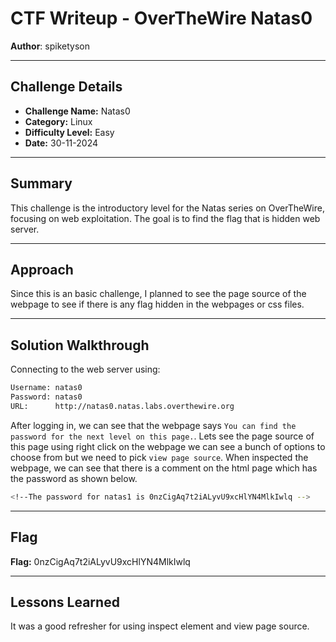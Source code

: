 # CTF Writeup - **OverTheWire Natas0**

**Author**: spiketyson 

---

## Challenge Details

- **Challenge Name:** Natas0
- **Category:** Linux
- **Difficulty Level:** Easy
- **Date:** 30-11-2024

---

## Summary

This challenge is the introductory level for the Natas series on OverTheWire, focusing on web exploitation. The goal is to find the flag that is hidden web server.

---

## Approach

Since this is an basic challenge, I planned to see the page source of the webpage to see if there is any flag hidden in the webpages or css files.

---

## Solution Walkthrough

Connecting to the web server using:

```bash
Username: natas0
Password: natas0
URL:      http://natas0.natas.labs.overthewire.org
```

After logging in, we can see that the webpage says `You can find the password for the next level on this page.`. Lets see the page source of this page using right click on the webpage we can see a bunch of options to choose from but we need to pick `view page source`. When inspected the webpage, we can see that there is a comment on the html page which has the password as shown below. 


```bash
<!--The password for natas1 is 0nzCigAq7t2iALyvU9xcHlYN4MlkIwlq -->
```

---

## Flag

**Flag:** 0nzCigAq7t2iALyvU9xcHlYN4MlkIwlq

---

## Lessons Learned

It was a good refresher for using inspect element and view page source.
